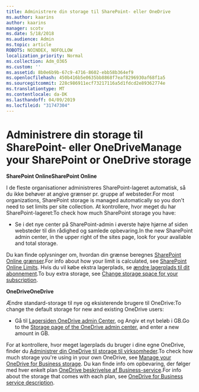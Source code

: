 ```yaml
---
title: Administrere din storage til SharePoint- eller OneDrive
ms.author: kaarins
author: kaarins
manager: scotv
ms.date: 5/18/2018
ms.audience: Admin
ms.topic: article
ROBOTS: NOINDEX, NOFOLLOW
localization_priority: Normal
ms.collection: Adm_O365
ms.custom: ''
ms.assetid: 8b0e6b9b-67c9-4716-8602-ebb58b364ef9
ms.openlocfilehash: 450b416b5e0635bb8868f7eaf8296930af68f1a5
ms.sourcegitcommit: 228c986911ecf73217116a5d1fdcd2e89362774e
ms.translationtype: MT
ms.contentlocale: da-DK
ms.lasthandoff: 04/09/2019
ms.locfileid: "31747304"
---
```

# <a name="manage-your-sharepoint-or-onedrive-storage"></a><span data-ttu-id="54ad8-102">Administrere din storage til SharePoint- eller OneDrive</span><span class="sxs-lookup"><span data-stu-id="54ad8-102">Manage your SharePoint or OneDrive storage</span></span>

 **<span data-ttu-id="54ad8-103">SharePoint Online</span><span class="sxs-lookup"><span data-stu-id="54ad8-103">SharePoint Online</span></span>**
  
<span data-ttu-id="54ad8-104">I de fleste organisationer administreres SharePoint-lageret automatisk, så du ikke behøver at angive grænser pr. gruppe af websteder.</span><span class="sxs-lookup"><span data-stu-id="54ad8-104">For most organizations, SharePoint storage is managed automatically so you don't need to set limits per site collection.</span></span> <span data-ttu-id="54ad8-105">At kontrollere, hvor meget du har SharePoint-lageret:</span><span class="sxs-lookup"><span data-stu-id="54ad8-105">To check how much SharePoint storage you have:</span></span>
  
- <span data-ttu-id="54ad8-106">Se i det nye center på SharePoint-admin i øverste højre hjørne af siden websteder til din rådighed og samlede opbevaring.</span><span class="sxs-lookup"><span data-stu-id="54ad8-106">In the new SharePoint admin center, in the upper right of the sites page, look for your available and total storage.</span></span>
    
<span data-ttu-id="54ad8-107">Du kan finde oplysninger om, hvordan din grænse beregnes [SharePoint Online grænser](https://go.microsoft.com/fwlink/p/?LinkID=856113).</span><span class="sxs-lookup"><span data-stu-id="54ad8-107">For info about how your limit is calculated, see [SharePoint Online Limits](https://go.microsoft.com/fwlink/p/?LinkID=856113).</span></span> <span data-ttu-id="54ad8-108">Hvis du vil købe ekstra lagerplads, se [ændre lagerplads til dit abonnement](https://go.microsoft.com/fwlink/?linkid=866428).</span><span class="sxs-lookup"><span data-stu-id="54ad8-108">To buy extra storage, see [Change storage space for your subscription](https://go.microsoft.com/fwlink/?linkid=866428).</span></span>
  
 **<span data-ttu-id="54ad8-109">OneDrive</span><span class="sxs-lookup"><span data-stu-id="54ad8-109">OneDrive</span></span>**
  
<span data-ttu-id="54ad8-110">Ændre standard-storage til nye og eksisterende brugere til OneDrive:</span><span class="sxs-lookup"><span data-stu-id="54ad8-110">To change the default storage for new and existing OneDrive users:</span></span>
  
- <span data-ttu-id="54ad8-111">Gå til [Lagersiden OneDrive admin Center](https://admin.onedrive.com/?v=StorageSettings), og Angiv et nyt beløb i GB.</span><span class="sxs-lookup"><span data-stu-id="54ad8-111">Go to the [Storage page of the OneDrive admin center](https://admin.onedrive.com/?v=StorageSettings), and enter a new amount in GB.</span></span>
    
<span data-ttu-id="54ad8-112">For at kontrollere, hvor meget lagerplads du bruger i dine egne OneDrive, finder du [Administrer din OneDrive til storage til virksomheder](https://go.microsoft.com/fwlink/?linkid=866429).</span><span class="sxs-lookup"><span data-stu-id="54ad8-112">To check how much storage you're using in your own OneDrive, see [Manage your OneDrive for Business storage](https://go.microsoft.com/fwlink/?linkid=866429).</span></span> <span data-ttu-id="54ad8-113">Du kan finde info om opbevaring, der følger med hver enkelt plan [OneDrive beskrivelse af Business-service](https://go.microsoft.com/fwlink/p/?LinkID=826071).</span><span class="sxs-lookup"><span data-stu-id="54ad8-113">For info about the storage that comes with each plan, see [OneDrive for Business service description](https://go.microsoft.com/fwlink/p/?LinkID=826071).</span></span>
  

